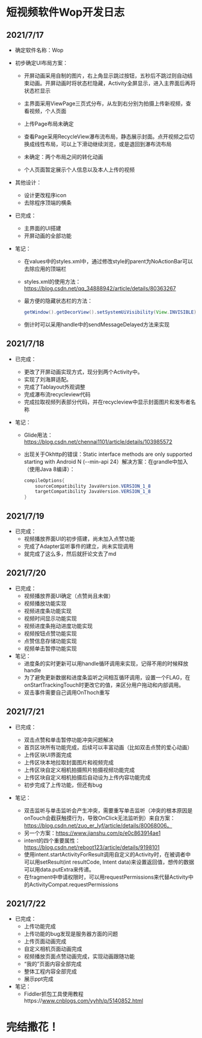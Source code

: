 # 短视频软件Wop开发日志

## 2021/7/17

- 确定软件名称：Wop

- 初步确定UI布局方案：
  - 开屏动画采用自制的图片，右上角显示跳过按钮，五秒后不跳过则自动结束动画。开屏动画时将状态栏隐藏，Activity全屏显示，进入主界面后再将状态栏显示
  - 主界面采用ViewPage三页式分布，从左到右分别为拍摄上传新视频，查看视频，个人页面

  - 上传Page布局未确定

  - 查看Page采用RecycleView瀑布流布局，静态展示封面。点开视频之后切换成线性布局，可以上下滑动继续浏览，或是退回到瀑布流布局

  - 未确定：两个布局之间的转化动画
  - 个人页面暂定展示个人信息以及本人上传的视频

- 其他设计：
  - 设计更改程序icon
  - 去除程序顶端的横条
- 已完成：
  - 主界面的UI搭建
  - 开屏动画的全部功能
- 笔记：
  
  - 在values中的styles.xml中，通过修改style的parent为NoActionBar可以去除应用的顶端栏
  
  - styles.xml的使用方法：https://blog.csdn.net/qq_34888942/article/details/80363267
  
  - 最方便的隐藏状态栏的方法：
  
    ```java
    getWindow().getDecorView().setSystemUiVisibility(View.INVISIBLE);
    ```
  
  - 倒计时可以采用handle中的sendMessageDelayed方法来实现

## 2021/7/18

- 已完成：

  - 更改了开屏动画实现方式，现分到两个Activity中。
  - 实现了刘海屏适配。
  - 完成了Tablayout外观调整
  - 完成瀑布流recycleview代码
  - 完成拉取视频列表部分代码，并在recycleview中显示封面图片和发布者名称

- 笔记：

  - Glide用法：https://blog.csdn.net/chennai1101/article/details/103985572

  - 出现关于Okhttp的错误：Static interface methods are only supported starting with Android N (--min-api 24）解决方案：在grandle中加入（使用Java 8编译）：

    ```java
    compileOptions{
        sourceCompatibility JavaVersion.VERSION_1_8
        targetCompatibility JavaVersion.VERSION_1_8
    }
    ```

## 2021/7/19

- 已完成：
  - 视频播放界面UI的初步搭建，尚未加入点赞功能
  - 完成了Adapter监听事件的建立，尚未实现调用
  - 就完成了这么多，然后就肝论文去了md

## 2021/7/20

- 已完成：
  - 视频播放界面UI确定（点赞尚且未做）
  - 视频播放功能实现
  - 视频进度条功能实现
  - 视频时间显示功能实现
  - 视频进度条拖动进度功能实现
  - 视频按钮点赞功能实现
  - 点赞信息存储功能实现
  - 视频单击暂停功能实现
- 笔记：
  - 进度条的实时更新可以用handle循环调用来实现，记得不用的时候释放handle
  - 为了避免更新数据和进度条监听之间相互循环调用，设置一个FLAG，在onStartTrackingTouch时更改它的值，来区分用户拖动和内部调用。
  - 双击事件需要自己调用OnThoch重写

## 2021/7/21

- 已完成：

  - 双击点赞和单击暂停功能冲突问题解决
  - 首页区块所有功能完成，后续可以丰富动画（比如双击点赞的爱心动画）
  - 上传区块UI界面完成
  - 上传区块本地拉取封面图片和视频完成
  - 上传区块自定义相机拍摄照片拍摄视频功能完成
  - 上传区块自定义相机拍摄后自动设为上传内容功能完成
  - 初步完成了上传功能，但还有bug

- 笔记：

  - 双击监听与单击监听会产生冲突，需要重写单击监听（冲突的根本原因是onTouch会截获触摸行为，导致OnClick无法监听到）来自方案：https://blog.csdn.net/zuo_er_lyf/article/details/80068006。
  - 另一个方案：https://www.jianshu.com/p/e0c863914ae1
  - intent的四个重要属性：https://blog.csdn.net/reboot123/article/details/9198101
  - 使用intent.startActivityForResult调用自定义的Activity时，在被调者中可以用setResult(int resultCode, Intent data)来设置返回值，想传的数据可以用data.putExtra来传递。
  - 在fragment中申请权限时，可以用requestPermissions来代替Activity中的ActivityCompat.requestPermissions

## 2021/7/22

- 已完成：
  - 上传功能完成
  - 上传功能的bug发现是服务器方面的问题
  - 上传页面动画完成
  - 自定义相机页面动画完成
  - 视频播放页面点赞动画完成，实现动画跟随功能
  - “我的”页面内容全部完成
  - 整体工程内容全部完成
  - 展示ppt完成
- 笔记：
  - Fiddler抓包工具使用教程https://www.cnblogs.com/yyhh/p/5140852.html

# 完结撒花！
